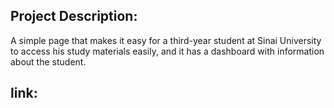 ## Project Description:
A simple page that makes it easy for a third-year student at Sinai University to access his study materials easily,
and it has a dashboard with information about the student.
## link:
